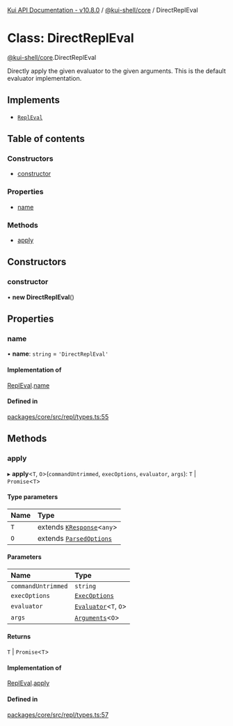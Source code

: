 [Kui API Documentation - v10.8.0](../README.md) / [@kui-shell/core](../modules/kui_shell_core.md) / DirectReplEval

# Class: DirectReplEval

[@kui-shell/core](../modules/kui_shell_core.md).DirectReplEval

Directly apply the given evaluator to the given arguments. This is
the default evaluator implementation.

## Implements

- [`ReplEval`](../interfaces/kui_shell_core.ReplEval.md)

## Table of contents

### Constructors

- [constructor](kui_shell_core.DirectReplEval.md#constructor)

### Properties

- [name](kui_shell_core.DirectReplEval.md#name)

### Methods

- [apply](kui_shell_core.DirectReplEval.md#apply)

## Constructors

### constructor

• **new DirectReplEval**()

## Properties

### name

• **name**: `string` = `'DirectReplEval'`

#### Implementation of

[ReplEval](../interfaces/kui_shell_core.ReplEval.md).[name](../interfaces/kui_shell_core.ReplEval.md#name)

#### Defined in

[packages/core/src/repl/types.ts:55](https://github.com/kubernetes-sigs/kui/blob/kui/packages/core/src/repl/types.ts#L55)

## Methods

### apply

▸ **apply**<`T`, `O`\>(`commandUntrimmed`, `execOptions`, `evaluator`, `args`): `T` \| `Promise`<`T`\>

#### Type parameters

| Name | Type                                                                     |
| :--- | :----------------------------------------------------------------------- |
| `T`  | extends [`KResponse`](../modules/kui_shell_core.md#kresponse)<`any`\>    |
| `O`  | extends [`ParsedOptions`](../interfaces/kui_shell_core.ParsedOptions.md) |

#### Parameters

| Name               | Type                                                                |
| :----------------- | :------------------------------------------------------------------ |
| `commandUntrimmed` | `string`                                                            |
| `execOptions`      | [`ExecOptions`](../interfaces/kui_shell_core.ExecOptions.md)        |
| `evaluator`        | [`Evaluator`](../interfaces/kui_shell_core.Evaluator.md)<`T`, `O`\> |
| `args`             | [`Arguments`](../interfaces/kui_shell_core.Arguments.md)<`O`\>      |

#### Returns

`T` \| `Promise`<`T`\>

#### Implementation of

[ReplEval](../interfaces/kui_shell_core.ReplEval.md).[apply](../interfaces/kui_shell_core.ReplEval.md#apply)

#### Defined in

[packages/core/src/repl/types.ts:57](https://github.com/kubernetes-sigs/kui/blob/kui/packages/core/src/repl/types.ts#L57)
